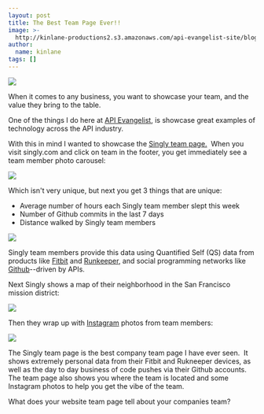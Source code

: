 ```yaml
---
layout: post
title: The Best Team Page Ever!!
image: >-
  http://kinlane-productions2.s3.amazonaws.com/api-evangelist-site/blog/singly-logo_300.png
author:
  name: kinlane
tags: []
---
```

[![](https://s3.amazonaws.com/kinlane-productions2/singly/singly-logo_300.png)](http://www.singly.com/ "Singly")

When it comes to any business, you want to showcase your team, and the value they bring to the table.  

One of the things I do here at [API Evangelist](http://apievangelist.com "API Evangelist"), is showcase great examples of technology across the API industry.  

With this in mind I wanted to showcase the [Singly team page.](https://singly.com/about "Singly Team Page")  When you visit singly.com and click on team in the footer, you get immediately see a team member photo carousel:

![](https://s3.amazonaws.com/kinlane-productions2/singly/team/Singly-Team-Carousel.png)

Which isn't very unique, but next you get 3 things that are unique:

*   Average number of hours each Singly team member slept this week
*   Number of Github commits in the last 7 days
*   Distance walked by Singly team members

![](https://s3.amazonaws.com/kinlane-productions2/singly/team/Singly-Sleep-Commits-DistanceWalked.png)

Singly team members provide this data using Quantified Self (QS) data from products like [Fitbit](https://singly.com/docs/fitbit "Fithbit") and [Runkeeper](https://singly.com/docs/runkeeper "Runkeeper"), and social programming networks like [Github](https://singly.com/docs/github "Github")\--driven by APIs.  

Next Singly shows a map of their neighborhood in the San Francisco mission district:

![](https://s3.amazonaws.com/kinlane-productions2/singly/team/Singly-Neighborhood.png)

Then they wrap up with [Instagram](https://singly.com/docs/instagram "Instagram") photos from team members:

![](https://s3.amazonaws.com/kinlane-productions2/singly/team/Singly-Team-Instagram.png)

The Singly team page is the best company team page I have ever seen.  It shows extremely personal data from their Fitbit and Rukneeper devices, as well as the day to day business of code pushes via their Github accounts. The team page also shows you where the team is located and some Instagram photos to help you get the vibe of the team.

What does your website team page tell about your companies team?
